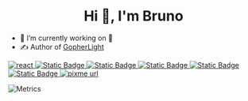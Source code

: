 
<h1 align="center">Hi 👋, I'm Bruno</h1>


- 🔭 I’m currently working on 🤫
- ✍️ Author of [GopherLight](https://github.com/BrunoCiccarino/GopherLight)

<a href="https://react.dev/">
    <!-- react -->
    <img alt="react" src="https://img.shields.io/badge/react-%2320232a.svg?style=for-the-badge&logo=react&logoColor=%2361DAFB"/>
</a>
<a href="https://go.dev/">
    <!--GoLang-->
  <img alt="Static Badge" src="https://img.shields.io/badge/golang-blue?style=for-the-badge&logo=go&logoColor=%2323238E">
</a>
<a href="https://www.java.com/pt-BR/">
    <img alt="Static Badge" src="https://img.shields.io/badge/java-brown?style=for-the-badge&logo=java&logoColor=%2323238E">
</a>
<a href="https://www.java.com/pt-BR/">
    <img alt="Static Badge" src="https://img.shields.io/badge/JavaScript-323330?style=for-the-badge&logo=javascript&logoColor=F7DF1E">
</a>
<a href="https://www.java.com/pt-BR/">
    <img alt="Static Badge" src="https://img.shields.io/badge/TypeScript-007ACC?style=for-the-badge&logo=typescript&logoColor=white">
</a>
<a href="https://www.java.com/pt-BR/">
    <img alt="Static Badge" src="https://img.shields.io/badge/SQLite-07405E?style=for-the-badge&logo=sqlite&logoColor=white">
</a>
<a href="https://www.pixme.bio/brunociccarino" target="_blank" rel="noopener noreferrer">
    <!-- PixMe -->
    <img alt="pixme url" src="https://img.shields.io/badge/donate%20on-pixme-1C1E26?style=for-the-badge&labelColor=1C1E26&color=28f4f4"/>
  </a> 

![Metrics](https://metrics.lecoq.io/BrunoCiccarino?template=classic&base.community=0&isocalendar=1&activity=1&base=header%2C%20activity%2C%20community%2C%20repositories%2C%20metadata&base.indepth=false&base.hireable=false&base.skip=false&isocalendar=false&isocalendar.duration=full-year&activity=false&activity.limit=5&activity.load=300&activity.days=14&activity.visibility=all&activity.timestamps=false&activity.filter=all&config.timezone=Asia%2FCalcutta)

